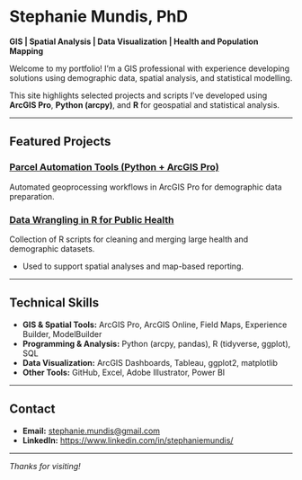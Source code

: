 # Stephanie Mundis, PhD

**GIS | Spatial Analysis | Data Visualization | Health and Population Mapping**

Welcome to my portfolio! I’m a GIS professional with experience developing solutions using demographic data, spatial analysis, and statistical modelling.

This site highlights selected projects and scripts I’ve developed using **ArcGIS Pro**, **Python (arcpy)**, and **R** for geospatial and statistical analysis.

---

## Featured Projects

### [Parcel Automation Tools (Python + ArcGIS Pro)](https://github.com/yourusername/gis-scripts)
Automated geoprocessing workflows in ArcGIS Pro for demographic data preparation.  


### [Data Wrangling in R for Public Health](https://github.com/yourusername/r-data)
Collection of R scripts for cleaning and merging large health and demographic datasets.  
- Used to support spatial analyses and map-based reporting.

---

## Technical Skills

- **GIS & Spatial Tools:** ArcGIS Pro, ArcGIS Online, Field Maps, Experience Builder, ModelBuilder  
- **Programming & Analysis:** Python (arcpy, pandas), R (tidyverse, ggplot), SQL  
- **Data Visualization:** ArcGIS Dashboards, Tableau, ggplot2, matplotlib  
- **Other Tools:** GitHub, Excel, Adobe Illustrator, Power BI

---

## Contact

- **Email:** stephanie.mundis@gmail.com  
- **LinkedIn:** https://www.linkedin.com/in/stephaniemundis/ 

---


*Thanks for visiting!*
